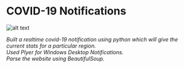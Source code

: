 # COVID-19 Notifications
![alt text](https://static.businessworld.in/article/article_extra_large_image/1585800027_z1BUns_200324_D_HN545_003.JPG)

_Built a realtime covid-19 notification using python which will give the current stats for a particular region._ <br />
_Used Plyer for Windows Desktop Notifications._ <br />
_Parse the website using BeautifulSoup._
